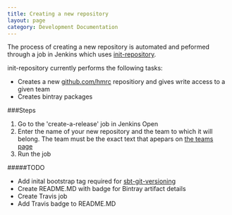 ```yaml
---
title: Creating a new repository
layout: page
category: Development Documentation
---
```


The process of creating a new repository is automated and peformed through a job in Jenkins which uses [init-repository](https://github.com/hmrc/init-repository).

init-repository currently performs the following tasks:

- Creates a new [github.com/hmrc](https://github.com/hmrc) repositiory and gives write access to a given team
- Creates bintray packages

###Steps
1. Go to the 'create-a-release' job in Jenkins Open
2. Enter the name of your new repository and the team to which it will belong. The team must be the exact text that apepars on [the teams page](https://github.com/orgs/hmrc/teams)
3. Run the job

#####TODO
- Add inital bootstrap tag required for [sbt-git-versioning](https://github.com/hmrc/sbt-git-versioning)
- Create README.MD with badge for Bintray artifact details
- Create Travis job
- Add Travis badge to README.MD
